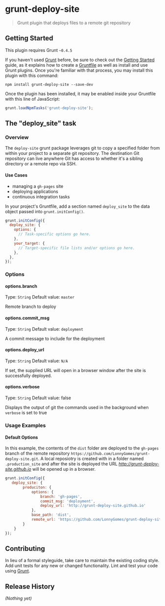 # grunt-deploy-site

> Grunt plugin that deploys files to a remote git repository

## Getting Started
This plugin requires Grunt `~0.4.5`

If you haven't used [Grunt](http://gruntjs.com/) before, be sure to check out the [Getting Started](http://gruntjs.com/getting-started) guide, as it explains how to create a [Gruntfile](http://gruntjs.com/sample-gruntfile) as well as install and use Grunt plugins. Once you're familiar with that process, you may install this plugin with this command:

```shell
npm install grunt-deploy-site --save-dev
```

Once the plugin has been installed, it may be enabled inside your Gruntfile with this line of JavaScript:

```js
grunt.loadNpmTasks('grunt-deploy-site');
```

## The "deploy_site" task

### Overview

The `deploy-site` grunt package leverages git to copy a specified folder from within your project to a separate git repository. The destination Git repository can live anywhere Git has access to whether it's a sibling directory or a remote repo via SSH.

#### Use Cases

* managing a `gh-pages` site
* deploying applications
* continuous integration tasks

In your project's Gruntfile, add a section named `deploy_site` to the data object passed into `grunt.initConfig()`.

```js
grunt.initConfig({
  deploy_site: {
    options: {
      // Task-specific options go here.
    },
    your_target: {
      // Target-specific file lists and/or options go here.
    },
  },
});
```

### Options

#### options.branch
Type: `String`
Default value: `master`

Remote branch to deploy

#### options.commit_msg
Type: `String`
Default value: `deployment`

A commit message to include for the deployment

#### options.deploy_url
Type: `String`
Default value: `N/A`

If set, the supplied URL will open in a browser window after the site is successfully deployed.

#### options.verbose
Type: `String`
Default value: false

Displays the output of git the commands used in the background when `verbose` is set to true

### Usage Examples

#### Default Options
In this example, the contents of the `dist` folder are deployed to the `gh-pages` branch of the remote repository `https://github.com/LonnyGomes/grunt-deploy-site.git`. A local reposiotry is created with in a folder named `.production_site` and after the site is deployed the URL _http://grunt-deploy-site.github.io_ will be opened up in a browser.

```js
grunt.initConfig({
   deploy_site: {
        produciton: {
            options: {
                branch: 'gh-pages',
                commit_msg: 'deployment',
                deploy_url: 'http://grunt-deploy-site.github.io'
            },
            base_path: 'dist',
            remote_url: 'https://github.com/LonnyGomes/grunt-deploy-site.git'
        }
    }
});
```


## Contributing
In lieu of a formal styleguide, take care to maintain the existing coding style. Add unit tests for any new or changed functionality. Lint and test your code using [Grunt](http://gruntjs.com/).

## Release History
_(Nothing yet)_
